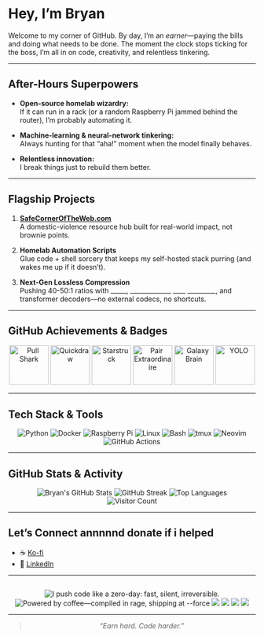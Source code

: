 #  Hey, I’m Bryan

Welcome to my corner of GitHub. By day, I’m an *earner*—paying the bills and doing what needs to be done. The moment the clock stops ticking for the boss, I’m all in on code, creativity, and relentless tinkering.

---

## After-Hours Superpowers

- **Open-source homelab wizardry:**  
  If it can run in a rack (or a random Raspberry Pi jammed behind the router), I’m probably automating it.

- **Machine-learning & neural-network tinkering:**  
  Always hunting for that “aha!” moment when the model finally behaves.

- **Relentless innovation:**  
  I break things just to rebuild them better.

---

##  Flagship Projects

1. [**SafeCornerOfTheWeb.com**](https://safecorneroftheweb.com)  
   A domestic-violence resource hub built for real-world impact, not brownie points.

2. **Homelab Automation Scripts**  
   Glue code + shell sorcery that keeps my self-hosted stack purring (and wakes me up if it doesn’t).

3. **Next-Gen Lossless Compression**  
   Pushing 40-50:1 ratios with _____, _____________ ____ _________, and transformer decoders—no external codecs, no shortcuts.

---

##  GitHub Achievements & Badges

<p align="center">
  <!-- Pull Shark -->
  <img src="https://github.githubassets.com/images/modules/profile/achievements/pull-shark-default.png" height="80" alt="Pull Shark" title="Merged PRs: Ship code, not excuses.">
  <!-- Quickdraw -->
  <img src="https://github.githubassets.com/images/modules/profile/achievements/quickdraw-default.png" height="80" alt="Quickdraw" title="Break-it-fix-it-better speed: Closed issues/PRs in record time.">
  <!-- Starstruck -->
  <img src="https://github.githubassets.com/images/modules/profile/achievements/starstruck-default.png" height="80" alt="Starstruck" title="Community traction: ≥16 stars on a project.">
  <!-- Pair Extraordinaire -->
  <img src="https://github.githubassets.com/images/modules/profile/achievements/pair-extraordinaire-default.png" height="80" alt="Pair Extraordinaire" title="Co-authoring PRs: Not a lone-wolf coder.">
  <!-- Galaxy Brain -->
  <img src="https://github.githubassets.com/images/modules/profile/achievements/galaxy-brain-default.png" height="80" alt="Galaxy Brain" title="Accepted answers: Teach-the-internet streak.">
  <!-- YOLO -->
  <img src="https://github.githubassets.com/images/modules/profile/achievements/yolo-default.png" height="80" alt="YOLO" title="Because sometimes you just have to ship it.">
</p>

---

##  Tech Stack & Tools

<p align="center">
  <img src="https://img.shields.io/badge/python-3670A0?style=for-the-badge&logo=python&logoColor=ffdd54" alt="Python"/>
  <img src="https://img.shields.io/badge/docker-%230db7ed.svg?style=for-the-badge&logo=docker&logoColor=white" alt="Docker"/>
  <img src="https://img.shields.io/badge/raspberry%20pi-C51A4A?style=for-the-badge&logo=raspberry-pi" alt="Raspberry Pi"/>
  <img src="https://img.shields.io/badge/linux-222222?style=for-the-badge&logo=linux&logoColor=yellow" alt="Linux"/>
  <img src="https://img.shields.io/badge/bash-4EAA25?style=for-the-badge&logo=gnubash&logoColor=white" alt="Bash"/>
  <img src="https://img.shields.io/badge/tmux-1BB91F?style=for-the-badge&logo=tmux&logoColor=white" alt="tmux"/>
  <img src="https://img.shields.io/badge/neovim-57A143?style=for-the-badge&logo=neovim&logoColor=white" alt="Neovim"/>
  <img src="https://img.shields.io/badge/github%20actions-2088FF?style=for-the-badge&logo=github-actions&logoColor=white" alt="GitHub Actions"/>
</p>

---

##  GitHub Stats & Activity

<p align="center">
  <img src="https://github-readme-stats.vercel.app/api?username=itsbryanman&show_icons=true&theme=tokyonight" alt="Bryan's GitHub Stats"/>
  <img src="https://streak-stats.demolab.com?user=itsbryanman&theme=tokyonight" alt="GitHub Streak"/>
  <img src="https://github-readme-stats.vercel.app/api/top-langs/?username=itsbryanman&layout=compact&theme=tokyonight" alt="Top Languages"/>
  <br/>
  <img src="https://komarev.com/ghpvc/?username=itsbryanman&style=for-the-badge" alt="Visitor Count"/>
</p>

---

##  Let’s Connect annnnnd donate if i helped

- ☕ [Ko-fi](https://ko-fi.com/itsbryandude)
- 🔗 [LinkedIn](https://www.linkedin.com/in/bryan-cruse-99b612143/)

---

## 

<p align="center">
  <!-- Zero-Day Red -->
  <img src="https://img.shields.io/badge/I%20push%20code%20like%20a%20zero--day%3A-fast%2C%20silent%2C%20irreversible.-ff003c?style=for-the-badge&labelColor=0d0d0d" alt="I push code like a zero-day: fast, silent, irreversible."/>
  <!-- Over-Clocked Lime -->
  <img src="https://img.shields.io/badge/Powered%20by%20coffee%E2%80%94compiled%20in%20rage%2C%20shipping%20at%20--force-a6ff07?style=for-the-badge&labelColor=1f2428" alt="Powered by coffee—compiled in rage, shipping at --force"/>
  <!-- Open Source Lover -->
  <img src="https://img.shields.io/badge/Open%20Source-Lover-brightgreen?style=for-the-badge"/>
  <!-- Night Owl -->
  <img src="https://img.shields.io/badge/Night%20Owl-%F0%9F%90%B8-blueviolet?style=for-the-badge"/>
  <!-- Linux Enjoyer -->
  <img src="https://img.shields.io/badge/Linux-Enjoyer-yellowgreen?style=for-the-badge&logo=linux"/>
  <!-- 1k Commits -->
  <img src="https://img.shields.io/badge/1000%20Commits-achieved-blue?style=for-the-badge"/>
</p>

---

> <p align="center"><em>“Earn hard. Code harder.”</em></p>
